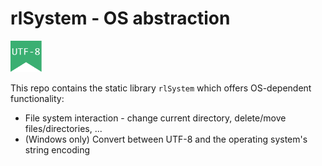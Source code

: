 # rlSystem - OS abstraction
<img src="res/labels/utf8.svg" width="50px"/>

This repo contains the static library `rlSystem` which offers OS-dependent functionality:
* File system interaction - change current directory, delete/move files/directories, ...
* (Windows only) Convert between UTF-8 and the operating system's string encoding